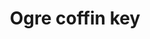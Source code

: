 ---
layout: item
title: Ogre coffin key
item-id: 4850
datatable: true
id: 4850
name: "Ogre coffin key"
members: true
lowalch: 40
highalch: 60
examine: "A key which opens coffins!."
monsters:
  - id: 866
    name: "Zogre"
    members: true
    combat_level: 44
    wiki_url: "https://oldschool.runescape.wiki/w/Zogre"
    drops:
      - quantity: "1"
        rarity: 1
    image: "https://oldschool.runescape.wiki/images/5/5b/Zogre_%281%29.png?328bf"
  - id: 872
    name: "Skogre"
    members: true
    combat_level: 44
    wiki_url: "https://oldschool.runescape.wiki/w/Skogre"
    drops:
      - quantity: "1"
        rarity: 1
    image: "https://oldschool.runescape.wiki/images/e/e9/Skogre.png?69480"
  - id: 6611
    name: "Vet'ion"
    members: true
    combat_level: 454
    wiki_url: "https://oldschool.runescape.wiki/w/Vet'ion#Normal"
    drops:
      - quantity: "10"
        rarity: 0.0390625
    image: "https://oldschool.runescape.wiki/images/7/7f/Vet%27ion.png?4cb16"
  - id: 6612
    name: "Vet'ion Reborn"
    members: true
    combat_level: 454
    wiki_url: "https://oldschool.runescape.wiki/w/Vet'ion#Reborn"
    drops:
      - quantity: "10"
        rarity: 0.0390625
    image: "https://oldschool.runescape.wiki/images/7/7f/Vet%27ion.png?4cb16"
---